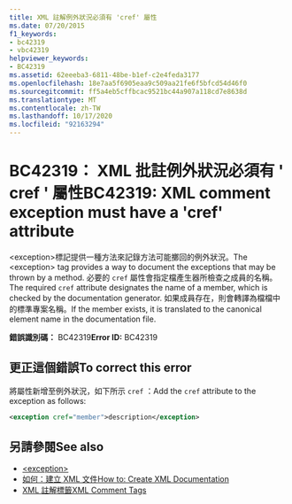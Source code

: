 ```yaml
---
title: XML 註解例外狀況必須有 'cref' 屬性
ms.date: 07/20/2015
f1_keywords:
- bc42319
- vbc42319
helpviewer_keywords:
- BC42319
ms.assetid: 62eeeba3-6811-48be-b1ef-c2e4feda3177
ms.openlocfilehash: 18e7aa5f6905eaa9c509aa21fe6f5bfcd54d46f0
ms.sourcegitcommit: ff5a4eb5cffbcac9521bc44a907a118cd7e8638d
ms.translationtype: MT
ms.contentlocale: zh-TW
ms.lasthandoff: 10/17/2020
ms.locfileid: "92163294"
---
```

# <a name="bc42319-xml-comment-exception-must-have-a-cref-attribute"></a><span data-ttu-id="6c7aa-102">BC42319： XML 批註例外狀況必須有 ' cref ' 屬性</span><span class="sxs-lookup"><span data-stu-id="6c7aa-102">BC42319: XML comment exception must have a 'cref' attribute</span></span>

<span data-ttu-id="6c7aa-103">\<exception>標記提供一種方法來記錄方法可能擲回的例外狀況。</span><span class="sxs-lookup"><span data-stu-id="6c7aa-103">The \<exception> tag provides a way to document the exceptions that may be thrown by a method.</span></span> <span data-ttu-id="6c7aa-104">必要的 `cref` 屬性會指定檔產生器所檢查之成員的名稱。</span><span class="sxs-lookup"><span data-stu-id="6c7aa-104">The required `cref` attribute designates the name of a member, which is checked by the documentation generator.</span></span> <span data-ttu-id="6c7aa-105">如果成員存在，則會轉譯為檔檔中的標準專案名稱。</span><span class="sxs-lookup"><span data-stu-id="6c7aa-105">If the member exists, it is translated to the canonical element name in the documentation file.</span></span>

<span data-ttu-id="6c7aa-106">**錯誤識別碼：** BC42319</span><span class="sxs-lookup"><span data-stu-id="6c7aa-106">**Error ID:** BC42319</span></span>

## <a name="to-correct-this-error"></a><span data-ttu-id="6c7aa-107">更正這個錯誤</span><span class="sxs-lookup"><span data-stu-id="6c7aa-107">To correct this error</span></span>

<span data-ttu-id="6c7aa-108">將屬性新增至例外狀況，如下所示 `cref` ：</span><span class="sxs-lookup"><span data-stu-id="6c7aa-108">Add the `cref` attribute to the exception as follows:</span></span>

```xml
<exception cref="member">description</exception>
```

## <a name="see-also"></a><span data-ttu-id="6c7aa-109">另請參閱</span><span class="sxs-lookup"><span data-stu-id="6c7aa-109">See also</span></span>

- [\<exception>](../xmldoc/exception.md)
- [<span data-ttu-id="6c7aa-110">如何：建立 XML 文件</span><span class="sxs-lookup"><span data-stu-id="6c7aa-110">How to: Create XML Documentation</span></span>](../../programming-guide/program-structure/how-to-create-xml-documentation.md)
- [<span data-ttu-id="6c7aa-111">XML 註解標籤</span><span class="sxs-lookup"><span data-stu-id="6c7aa-111">XML Comment Tags</span></span>](../xmldoc/index.md)
